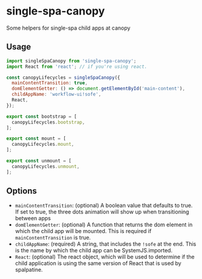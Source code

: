 # single-spa-canopy
Some helpers for single-spa child apps at canopy

## Usage

```js
import singleSpaCanopy from 'single-spa-canopy';
import React from 'react'; // if you're using react.

const canopyLifecycles = singleSpaCanopy({
  mainContentTransition: true,
  domElementGetter: () => document.getElementById('main-content'),
  childAppName: 'workflow-ui!sofe',
  React,
});

export const bootstrap = [
  canopyLifecycles.bootstrap,
];

export const mount = [
  canopyLifecycles.mount,
];

export const unmount = [
  canopyLifecycles.unmount,
];
```

## Options

- `mainContentTransition`: (optional) A boolean value that defaults to true. If set to true, the three dots animation will show up when transitioning between apps
- `domElementGetter`: (optional) A function that returns the dom element in which the child app will be mounted. This is required if `mainContentTransition` is true.
- `childAppName`: (required) A string, that includes the `!sofe` at the end. This is the name by which the child app can be SystemJS.imported.
- `React`: (optional) The react object, which will be used to determine if the child application is using the same version of React that is used by spalpatine.
